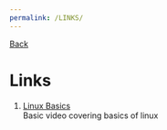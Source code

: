 ```yaml
---
permalink: /LINKS/
---
```


[Back](https://nlexi.github.io/os222/)
<br>

# Links
1. [Linux Basics](https://www.youtube.com/watch?v=ROjZy1WbCIA)<br>
Basic video covering basics of linux
